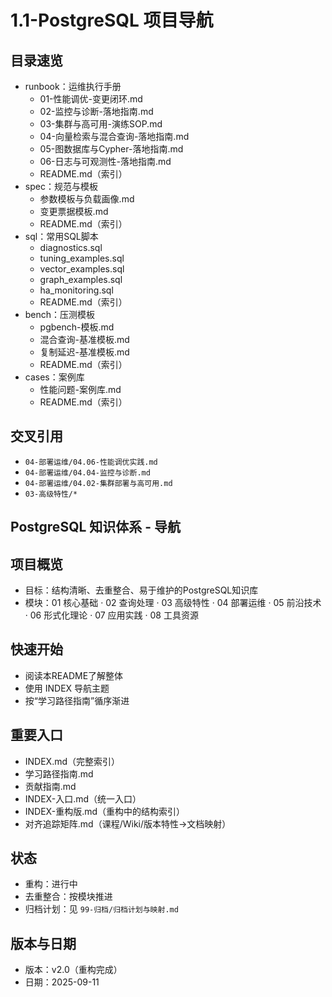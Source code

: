 # 1.1-PostgreSQL 项目导航

## 目录速览

- runbook：运维执行手册
  - 01-性能调优-变更闭环.md
  - 02-监控与诊断-落地指南.md
  - 03-集群与高可用-演练SOP.md
  - 04-向量检索与混合查询-落地指南.md
  - 05-图数据库与Cypher-落地指南.md
  - 06-日志与可观测性-落地指南.md
  - README.md（索引）
- spec：规范与模板
  - 参数模板与负载画像.md
  - 变更票据模板.md
  - README.md（索引）
- sql：常用SQL脚本
  - diagnostics.sql
  - tuning_examples.sql
  - vector_examples.sql
  - graph_examples.sql
  - ha_monitoring.sql
  - README.md（索引）
- bench：压测模板
  - pgbench-模板.md
  - 混合查询-基准模板.md
  - 复制延迟-基准模板.md
  - README.md（索引）
- cases：案例库
  - 性能问题-案例库.md
  - README.md（索引）

## 交叉引用

- `04-部署运维/04.06-性能调优实践.md`
- `04-部署运维/04.04-监控与诊断.md`
- `04-部署运维/04.02-集群部署与高可用.md`
- `03-高级特性/*`

## PostgreSQL 知识体系 - 导航

## 项目概览

- 目标：结构清晰、去重整合、易于维护的PostgreSQL知识库
- 模块：01 核心基础 · 02 查询处理 · 03 高级特性 · 04 部署运维 · 05 前沿技术 · 06 形式化理论 · 07 应用实践 · 08 工具资源

## 快速开始

- 阅读本README了解整体
- 使用 INDEX 导航主题
- 按“学习路径指南”循序渐进

## 重要入口

- INDEX.md（完整索引）
- 学习路径指南.md
- 贡献指南.md
- INDEX-入口.md（统一入口）
- INDEX-重构版.md（重构中的结构索引）
- 对齐追踪矩阵.md（课程/Wiki/版本特性→文档映射）

## 状态

- 重构：进行中
- 去重整合：按模块推进
- 归档计划：见 `99-归档/归档计划与映射.md`

## 版本与日期

- 版本：v2.0（重构完成）
- 日期：2025-09-11
